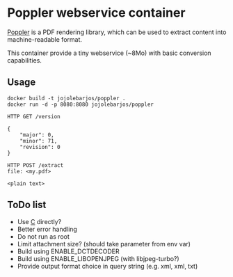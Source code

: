 
# Poppler webservice container

[Poppler](https://poppler.freedesktop.org/) is a PDF rendering library, which can be used to extract content into machine-readable format.

This container provide a tiny webservice (~8Mo) with basic conversion capabilities.


## Usage

```
docker build -t jojolebarjos/poppler .
docker run -d -p 8080:8080 jojolebarjos/poppler
```

```
HTTP GET /version

{
    "major": 0,
    "minor": 71,
    "revision": 0
}
```

```
HTTP POST /extract
file: <my.pdf>

<plain text>
```


## ToDo list

  * Use [C](https://blog.golang.org/c-go-cgo) directly?
  * Better error handling
  * Do not run as root
  * Limit attachment size? (should take parameter from env var)
  * Build using ENABLE_DCTDECODER
  * Build using ENABLE_LIBOPENJPEG (with libjpeg-turbo?)
  * Provide output format choice in query string (e.g. xml, xml, txt)
